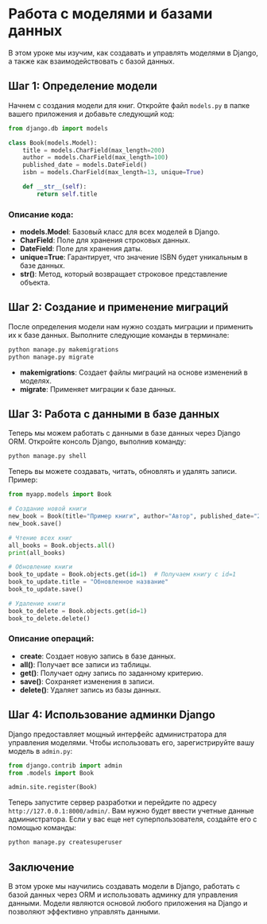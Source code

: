 
# Работа с моделями и базами данных

В этом уроке мы изучим, как создавать и управлять моделями в Django, а также как взаимодействовать с базой данных.

## Шаг 1: Определение модели

Начнем с создания модели для книг. Откройте файл `models.py` в папке вашего приложения и добавьте следующий код:

```python
from django.db import models

class Book(models.Model):
    title = models.CharField(max_length=200)
    author = models.CharField(max_length=100)
    published_date = models.DateField()
    isbn = models.CharField(max_length=13, unique=True)

    def __str__(self):
        return self.title
```

### Описание кода:

- **models.Model**: Базовый класс для всех моделей в Django.
- **CharField**: Поле для хранения строковых данных.
- **DateField**: Поле для хранения даты.
- **unique=True**: Гарантирует, что значение ISBN будет уникальным в базе данных.
- **__str__()**: Метод, который возвращает строковое представление объекта.

## Шаг 2: Создание и применение миграций

После определения модели нам нужно создать миграции и применить их к базе данных. Выполните следующие команды в терминале:

```bash
python manage.py makemigrations
python manage.py migrate
```

- **makemigrations**: Создает файлы миграций на основе изменений в моделях.
- **migrate**: Применяет миграции к базе данных.

## Шаг 3: Работа с данными в базе данных

Теперь мы можем работать с данными в базе данных через Django ORM. Откройте консоль Django, выполнив команду:

```bash
python manage.py shell
```

Теперь вы можете создавать, читать, обновлять и удалять записи. Пример:

```python
from myapp.models import Book

# Создание новой книги
new_book = Book(title="Пример книги", author="Автор", published_date="2023-01-01", isbn="1234567890123")
new_book.save()

# Чтение всех книг
all_books = Book.objects.all()
print(all_books)

# Обновление книги
book_to_update = Book.objects.get(id=1)  # Получаем книгу с id=1
book_to_update.title = "Обновленное название"
book_to_update.save()

# Удаление книги
book_to_delete = Book.objects.get(id=1)
book_to_delete.delete()
```

### Описание операций:

- **create**: Создает новую запись в базе данных.
- **all()**: Получает все записи из таблицы.
- **get()**: Получает одну запись по заданному критерию.
- **save()**: Сохраняет изменения в записи.
- **delete()**: Удаляет запись из базы данных.

## Шаг 4: Использование админки Django

Django предоставляет мощный интерфейс администратора для управления моделями. Чтобы использовать его, зарегистрируйте вашу модель в `admin.py`:

```python
from django.contrib import admin
from .models import Book

admin.site.register(Book)
```

Теперь запустите сервер разработки и перейдите по адресу `http://127.0.0.1:8000/admin/`. Вам нужно будет ввести учетные данные администратора. Если у вас еще нет суперпользователя, создайте его с помощью команды:

```bash
python manage.py createsuperuser
```

## Заключение

В этом уроке мы научились создавать модели в Django, работать с базой данных через ORM и использовать админку для управления данными. Модели являются основой любого приложения на Django и позволяют эффективно управлять данными.
